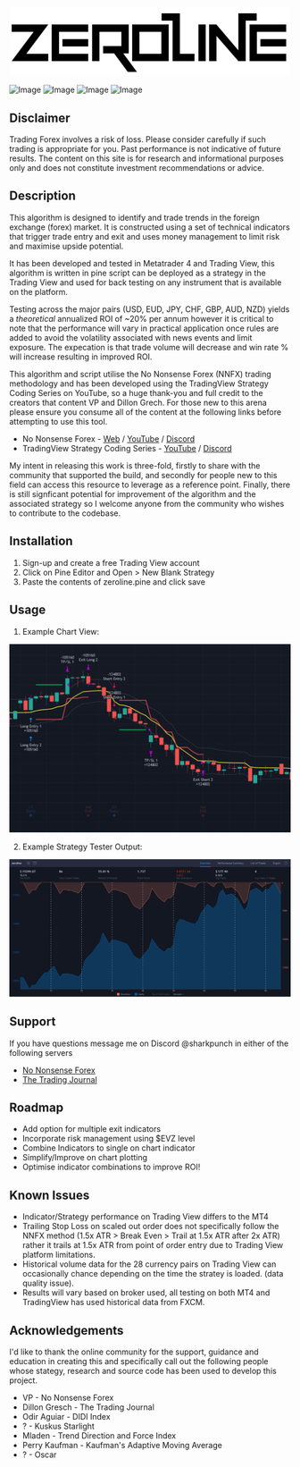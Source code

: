 ![Image](logo.png)

![Image](https://img.shields.io/github/issues/sharkpunch5/zeroline) ![Image](https://img.shields.io/github/license/sharkpunch5/zeroline) ![Image](https://img.shields.io/badge/language-pinescript-blue) ![Image](https://img.shields.io/badge/platform-tradingview-blueviolet)

## Disclaimer
Trading Forex involves a risk of loss. Please consider carefully if such trading is appropriate for you. Past performance is not indicative of future results. The content on this site is for research and informational purposes only and does not constitute investment recommendations or advice.

## Description
This algorithm is designed to identify and trade trends in the foreign exchange (forex) market. It is constructed using a set of technical indicators that trigger trade entry and exit and uses money management to limit risk and maximise upside potential.

It has been developed and tested in Metatrader 4 and Trading View, this algorithm is written in pine script can be deployed as a strategy in the Trading View and used for back testing on any instrument that is available on the platform. 

Testing across the major pairs (USD, EUD, JPY, CHF, GBP, AUD, NZD) yields a *theoretical* annualized ROI of ~20% per annum however it is critical to note that the performance will vary in practical application once rules are added to avoid the volatility associated with news events and limit exposure. The expecation is that trade volume will decrease and win rate % will increase resulting in improved ROI.

This algorithm and script utilise the No Nonsense Forex (NNFX) trading methodology and has been developed using the TradingView Strategy Coding Series on YouTube, so a huge thank-you and full credit to the creators that content VP and Dillon Grech. For those new to this arena please ensure you consume all of the content at the following links before attempting to use this tool.

* No Nonsense Forex - [Web](https://nononsenseforex.com/) / [YouTube](https://www.youtube.com/channel/UCc8IRYpgBr4NGbaQFnd2b-A) / [Discord](https://discord.gg/5TEY6h6)
* TradingView Strategy Coding Series - [YouTube](https://www.youtube.com/channel/UCl1a4qyx_HaodV0AN9ve46A) / [Discord](https://discord.gg/bxn7kMC)

My intent in releasing this work is three-fold, firstly to share with the community that supported the build, and secondly for people new to this field can access this resource to leverage as a reference point. Finally, there is still signficant potential for improvement of the algorithm and the associated strategy so I welcome anyone from the community who wishes to contribute to the codebase.

## Installation

1) Sign-up and create a free Trading View account
2) Click on Pine Editor and Open > New Blank Strategy
3) Paste the contents of zeroline.pine and click save

## Usage

1) Example Chart View:

![Image](chart.png)

2) Example Strategy Tester Output:

![Image](strategy_tester.png)

## Support
If you have questions message me on Discord @sharkpunch in either of the following servers
* [No Nonsense Forex](https://discord.gg/5TEY6h6)
* [The Trading Journal](https://discord.gg/bxn7kMC)

## Roadmap
* Add option for multiple exit indicators
* Incorporate risk management using $EVZ level
* Combine Indicators to single on chart indicator
* Simplify/Improve on chart plotting
* Optimise indicator combinations to improve ROI!

## Known Issues
* Indicator/Strategy performance on Trading View  differs to the MT4 
* Trailing Stop Loss on scaled out order does not specifically follow the NNFX method (1.5x ATR > Break Even > Trail at 1.5x ATR after 2x ATR) rather it trails at 1.5x ATR from point of order entry due to Trading View platform limitations.
* Historical volume data for the 28 currency pairs on Trading View can occasionally chance depending on the time the stratey is loaded. (data quality issue).
* Results will vary based on broker used, all testing on both MT4 and TradingView has used historical data from FXCM.

## Acknowledgements
I'd like to thank the online community for the support, guidance and education in creating this and specifically call out the following people whose stategy, research and source code has been used to develop this project. 

* VP - No Nonsense Forex
* Dillon Gresch - The Trading Journal
* Odir Aguiar - DIDI Index
* ? - Kuskus Starlight
* Mladen - Trend Direction and Force Index
* Perry Kaufman - Kaufman's Adaptive Moving Average
* ? - Oscar
